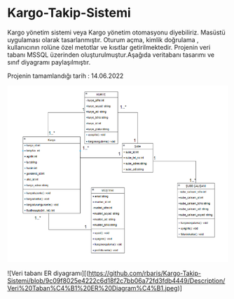 # Kargo-Takip-Sistemi

Kargo yönetim sistemi veya Kargo yönetim otomasyonu diyebiliriz. Masüstü uygulaması olarak tasarlanmıştır. Oturum açma, kimlik doğrulama , kullanıcının rolüne özel metotlar ve kısıtlar getirilmektedir. Projenin veri tabanı MSSQL üzerinden oluşturulmuştur.Aşağıda veritabanı tasarımı ve sınıf diyagramı paylaşılmıştır.

Projenin tamamlandığı tarih : 14.06.2022

![Sınıf Diyagramı](https://github.com/rbaris/Kargo-Takip-Sistemi/blob/105ce036a30a6627a0609dc416f43c8c808b9272/Description/S%C4%B1n%C4%B1f%20Diagram%C4%B1.png)

![Veri tabanı ER diyagramı][(https://github.com/rbaris/Kargo-Takip-Sistemi/blob/9c09f8025e4222c6d18f2c7bb06a72fd3fdb4449/Description/Veri%20Taban%C4%B1%20ER%20Diagram%C4%B1.jpeg)]

